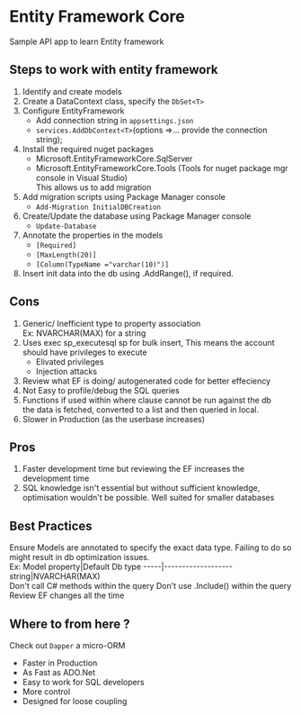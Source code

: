 # Entity Framework Core
Sample API app to learn Entity framework

## Steps to work with entity framework
1. Identify and create models
1. Create a DataContext class, specify the `DbSet<T>`
1. Configure EntityFramework
    * Add connection string in `appsettings.json`
    * `services.AddDbContext<T>`(options =>... provide the connection string);
1. Install the required nuget packages
    * Microsoft.EntityFrameworkCore.SqlServer
    * Microsoft.EntityFrameworkCore.Tools (Tools for nuget package mgr console in Visual Studio)
    <br/>This allows us to add migration
1. Add migration scripts using Package Manager console
    * `Add-Migration InitialDBCreation`
1. Create/Update the database using Package Manager console
    * `Update-Database`
1. Annotate the properties in the models
    * `[Required]`
    * `[MaxLength(20)]`
    * `[Column(TypeName ="varchar(10)")]`
1. Insert init data into the db using <dbContext>.AddRange(<T>), if required.

## Cons
1. Generic/ Inefficient type to property association
   <br/>Ex: NVARCHAR(MAX) for a string
1. Uses exec sp_executesql sp for bulk insert, This means the account should have privileges to execute 
      * Elivated privileges
      * Injection attacks
1. Review what EF is doing/ autogenerated code for better effeciency
1. Not Easy to profile/debug the SQL queries
1. Functions if used within where clause cannot be run against the db
   <br/> the data is fetched, converted to a list and then queried in local.
1. Slower in Production (as the userbase increases)

## Pros
1. Faster development time but reviewing the EF increases the development time
1. SQL knowledge isn't essential but without sufficient knowledge, optimisation wouldn't be possible.
Well suited for smaller databases

## Best Practices
Ensure Models are annotated to specify the exact data type.
Failing to do so might result in db optimization issues.
<br/>
Ex: 
Model property|Default Db type
-----|-------------------
string|NVARCHAR(MAX)
<br/>
Don't call C# methods within the query
Don't use .Include() within the query
Review EF changes all the time

## Where to from here ?
Check out `Dapper` a micro-ORM
-  Faster in Production<br/>
-  As Fast as ADO.Net<br/>
-  Easy to work for SQL developers<br/>
-  More control
-  Designed for loose coupling

